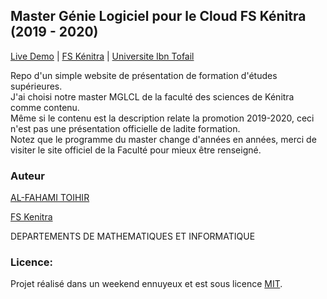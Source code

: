 ## Master Génie Logiciel pour le Cloud FS Kénitra (2019 - 2020)

[Live Demo](https://alfahami.github.io/masterGLCL/) | [FS Kénitra](http://fs.uit.ac.ma/) | [Universite Ibn Tofail](http://uit.ac.ma/)

Repo d'un simple website de présentation de formation d'études supérieures.\
J'ai choisi notre master MGLCL de la faculté des sciences de Kénitra comme contenu. \
Même si le contenu est la description relate la promotion 2019-2020, ceci n'est pas une présentation officielle de ladite formation.\
Notez que le programme du master change d'années en années, merci de visiter le site officiel de la Faculté pour mieux être renseigné.

### Auteur
 [AL-FAHAMI TOIHIR](https://alfahami.github.io/ "Resume")
 
 [FS Kenitra](http://fs.uit.ac.ma/)
 
 DEPARTEMENTS DE MATHEMATIQUES ET INFORMATIQUE
 
 ### Licence: 
 Projet réalisé dans un weekend ennuyeux et est sous licence [MIT](https://opensource.org/licenses/MIT).


